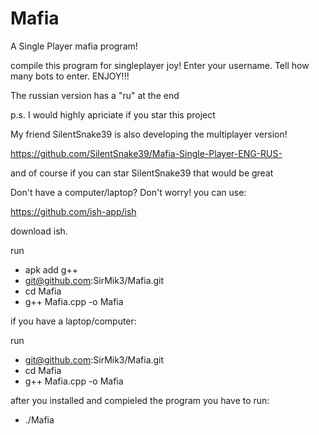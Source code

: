 # Mafia
A Single Player mafia program! 

compile this program for singleplayer joy!
Enter your username. Tell how many bots to enter. 
ENJOY!!!

The russian version has a "ru" at the end

p.s. I would highly apriciate if you star this project

My friend SilentSnake39 is also developing the multiplayer version!

https://github.com/SilentSnake39/Mafia-Single-Player-ENG-RUS-

and of course if you can star SilentSnake39 that would be great

Don't have a computer/laptop? Don't worry! you can use:

https://github.com/ish-app/ish

download ish. 

run
- apk add g++
- git@github.com:SirMik3/Mafia.git
- cd Mafia
- g++ Mafia.cpp -o Mafia

if you have a laptop/computer:

run
- git@github.com:SirMik3/Mafia.git
- cd Mafia
- g++ Mafia.cpp -o Mafia

after you installed and compieled the program you have to run:
- ./Mafia
